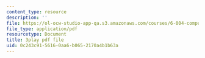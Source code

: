 ```yaml
---
content_type: resource
description: ''
file: https://ol-ocw-studio-app-qa.s3.amazonaws.com/courses/6-004-computation-structures-spring-2017/0c243c9156160aa6b0652170a4b1b63a_OaT9zGXjAmQ.pdf
file_type: application/pdf
resourcetype: Document
title: 3play pdf file
uid: 0c243c91-5616-0aa6-b065-2170a4b1b63a
---
```

